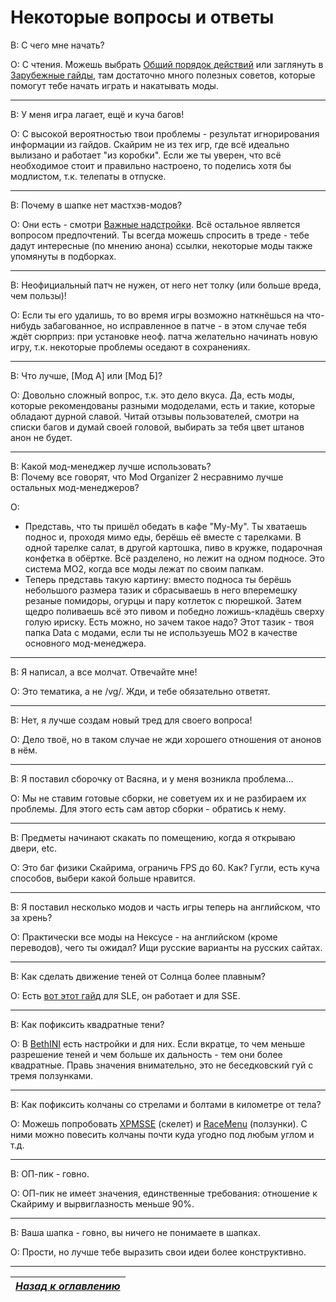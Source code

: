 # Некоторые вопросы и ответы

В: С чего мне начать?

О: С чтения. Можешь выбрать [Общий порядок действий](../01_Main_Info/03_Общий_порядок_действий.md) или заглянуть в [Зарубежные гайды](../01_Main_Info/04_Зарубежные_гайды.md), там достаточно много полезных советов, которые помогут тебе начать играть и накатывать моды.

------

В: У меня игра лагает, ещё и куча багов!

О: С высокой вероятностью твои проблемы - результат игнорирования информации из гайдов. Скайрим не из тех игр, где всё идеально вылизано и работает "из коробки". Если же ты уверен, что всё необходимое стоит и правильно настроено, то поделись хотя бы модлистом, т.к. телепаты в отпуске.

------

В: Почему в шапке нет мастхэв-модов?

О: Они есть - смотри [Важные надстройки](../01_Main_Info/02_Важные_надстройки.md). Всё остальное является вопросом предпочтений. Ты всегда можешь спросить в треде - тебе дадут интересные (по мнению анона) ссылки, некоторые моды также упомянуты в подборках.

------

В: Неофициальный патч не нужен, от него нет толку (или больше вреда, чем пользы)!

О: Если ты его удалишь, то во время игры возможно наткнёшься на что-нибудь забагованное, но исправленное в патче - в этом случае тебя ждёт сюрприз: при установке неоф. патча желательно начинать новую игру, т.к. некоторые проблемы оседают в сохранениях.

------

В: Что лучше, [Мод А] или [Мод Б]?

О: Довольно сложный вопрос, т.к. это дело вкуса. Да, есть моды, которые рекомендованы разными мододелами, есть и такие, которые обладают дурной славой. Читай отзывы пользователей, смотри на списки багов и думай своей головой, выбирать за тебя цвет штанов анон не будет.

------

В: Какой мод-менеджер лучше использовать?  
В: Почему все говорят, что Mod Organizer 2 несравнимо лучше остальных мод-менеджеров?

О:
+ Представь, что ты пришёл обедать в кафе "Му-Му". Ты хватаешь поднос и, проходя мимо еды, берёшь её вместе с тарелками. В одной тарелке салат, в другой картошка, пиво в кружке, подарочная конфетка в обёртке. Всё разделено, но лежит на одном подносе. Это система МО2, когда все моды лежат по своим папкам.  
+ Теперь представь такую картину: вместо подноса ты берёшь небольшого размера тазик и сбрасываешь в него вперемешку резаные помидоры, огурцы и пару котлеток с пюрешкой. Затем щедро поливаешь всё это пивом и победно ложишь-кладёшь сверху голую ириску. Есть можно, но зачем такое надо? Этот тазик - твоя папка Data с модами, если ты не используешь МО2 в качестве основного мод-менеджера.

------

В: Я написал, а все молчат. Отвечайте мне!

О: Это тематика, а не /vg/. Жди, и тебе обязательно ответят.

------

В: Нет, я лучше создам новый тред для своего вопроса!

О: Дело твоё, но в таком случае не жди хорошего отношения от анонов в нём.

------

В: Я поставил сборочку от Васяна, и у меня возникла проблема...

О: Мы не ставим готовые сборки, не советуем их и не разбираем их проблемы. Для этого есть сам автор сборки - обратись к нему.

------

В: Предметы начинают скакать по помещению, когда я открываю двери, etc.

О: Это баг физики Скайрима, ограничь FPS до 60. Как? Гугли, есть куча способов, выбери какой больше нравится.

------

В: Я поставил несколько модов и часть игры теперь на английском, что за хрень?

О: Практически все моды на Нексусе - на английском (кроме переводов), чего ты ожидал? Ищи русские варианты на русских сайтах.

------

В: Как сделать движение теней от Солнца более плавным?

О: Есть [вот этот гайд](http://forum.step-project.com/topic/9209-sun-shadow-transition-ini-settings) для SLE, он работает и для SSE.

------

В: Как пофиксить квадратные тени?

О: В [BethINI](https://www.nexusmods.com/skyrimspecialedition/mods/4875) есть настройки и для них. Если вкратце, то чем меньше разрешение теней и чем больше их дальность - тем они более квадратные. Правь значения внимательно, это не беседковский гуй с тремя ползунками.

------

В: Как пофиксить колчаны со стрелами и болтами в километре от тела?

О: Можешь попробовать [XPMSSE](https://www.nexusmods.com/skyrimspecialedition/mods/1988) (скелет) и [RaceMenu](https://www.nexusmods.com/skyrimspecialedition/mods/19080) (ползунки). С ними можно повесить колчаны почти куда угодно под любым углом и т.д.

------

В: ОП-пик - говно.

О: ОП-пик не имеет значения, единственные требования: отношение к Скайриму и вырвиглазность меньше 90%.

------

В: Ваша шапка - говно, вы ничего не понимаете в шапках.

О: Прости, но лучше тебе выразить свои идеи более конструктивно.

------

|[*Назад к оглавлению*](../01_Оглавление.md)|
|:---:|
